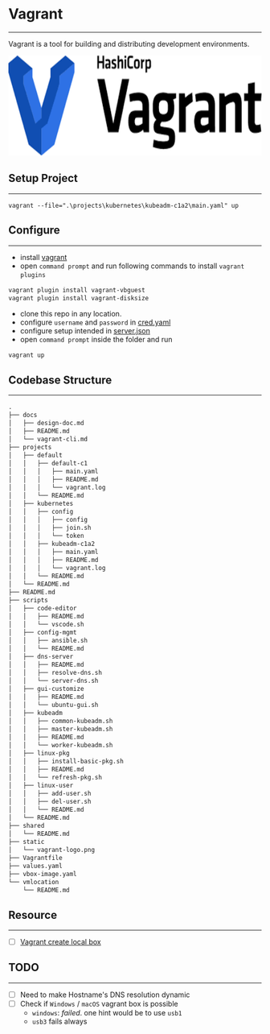 # Vagrant
---
Vagrant is a tool for building and distributing development environments.

<img src="static/vagrant-logo.png" alt="vagrant-logo" width="600" height="200" />

## Setup Project
---
```PS
vagrant --file=".\projects\kubernetes\kubeadm-c1a2\main.yaml" up
```

## Configure
---
- install [vagrant](https://www.vagrantup.com/downloads)
- open `command prompt` and run following commands to install `vagrant plugins`
```bash
vagrant plugin install vagrant-vbguest
vagrant plugin install vagrant-disksize
```
- clone this repo in any location.
- configure `username` and `password` in [cred.yaml](config/cred.yaml)
- configure setup intended in [server.json](config/server.json)
- open `command prompt` inside the folder and run
```
vagrant up
```

## Codebase Structure
---
```
.
├── docs
│   ├── design-doc.md
│   ├── README.md
│   └── vagrant-cli.md
├── projects
│   ├── default
│   │   ├── default-c1
│   │   │   ├── main.yaml
│   │   │   ├── README.md
│   │   │   └── vagrant.log
│   │   └── README.md
│   ├── kubernetes
│   │   ├── config
│   │   │   ├── config
│   │   │   ├── join.sh
│   │   │   └── token
│   │   ├── kubeadm-c1a2
│   │   │   ├── main.yaml
│   │   │   ├── README.md
│   │   │   └── vagrant.log
│   │   └── README.md
│   └── README.md
├── README.md
├── scripts
│   ├── code-editor
│   │   ├── README.md
│   │   └── vscode.sh
│   ├── config-mgmt
│   │   ├── ansible.sh
│   │   └── README.md
│   ├── dns-server
│   │   ├── README.md
│   │   ├── resolve-dns.sh
│   │   └── server-dns.sh
│   ├── gui-customize
│   │   ├── README.md
│   │   └── ubuntu-gui.sh
│   ├── kubeadm
│   │   ├── common-kubeadm.sh
│   │   ├── master-kubeadm.sh
│   │   ├── README.md
│   │   └── worker-kubeadm.sh
│   ├── linux-pkg
│   │   ├── install-basic-pkg.sh
│   │   ├── README.md
│   │   └── refresh-pkg.sh
│   ├── linux-user
│   │   ├── add-user.sh
│   │   ├── del-user.sh
│   │   └── README.md
│   └── README.md
├── shared
│   └── README.md
├── static
│   └── vagrant-logo.png
├── Vagrantfile
├── values.yaml
├── vbox-image.yaml
└── vmlocation
    └── README.md
```

## Resource
---
- [ ] [Vagrant create local box](https://gist.github.com/kekru/a76ba9d0592ce198f09f6ba0cefa5afb)

## TODO
---
- [ ] Need to make Hostname's DNS resolution dynamic
- [ ] Check if `Windows` / `macOS` vagrant box is possible
  - `windows`: *failed*. one hint would be to use `usb1`
  - `usb3` fails always

